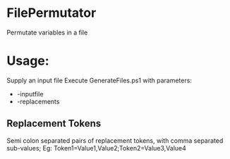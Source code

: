 # FilePermutator
Permutate variables in a file

# Usage:
Supply an input file
Execute GenerateFiles.ps1 with parameters:
- -inputfile <name of inputfile>
- -replacements <replacement tokens>

## Replacement Tokens
Semi colon separated pairs of replacement tokens, with comma separated sub-values;
Eg:
Token1=Value1,Value2;Token2=Value3,Value4
